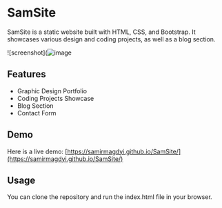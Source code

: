# SamSite 

SamSite is a static website built with HTML, CSS, and Bootstrap. It showcases various design and coding projects, as well as a blog section. 

![screenshot](![image](https://github.com/SamirMagdyI/SamSite/assets/139062701/fbdea3f0-6259-49dc-aa1e-ddb4ee44b917)
## Features

- Graphic Design Portfolio
- Coding Projects Showcase
- Blog Section
- Contact Form

## Demo

Here is a live demo: [https://samirmagdyi.github.io/SamSite/](https://samirmagdyi.github.io/SamSite/)

## Usage 

You can clone the repository and run the index.html file in your browser.


